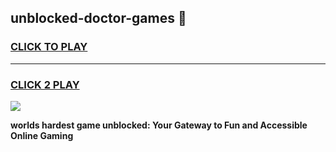 
## unblocked-doctor-games 👋
<h3>
<a href="https://premium.freeplayer.one?title=unblocked-doctor-games&ref=14F">CLICK TO PLAY</a></h3>
<hr>

<h3>
<a href="https://premium.freeplayer.one?title=unblocked-doctor-games&ref=14F">CLICK 2 PLAY</a>
  
</h3>

<a href="https://premium.freeplayer.one?title=unblocked-doctor-games&ref=12F/"><img src="https://clearcache.store/games.png"></a>


**worlds hardest game unblocked: Your Gateway to Fun and Accessible Online Gaming**
